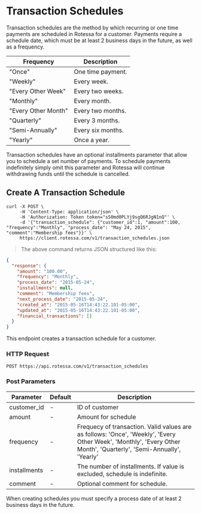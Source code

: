 # Transaction Schedules

Transaction schedules are the method by which recurring or one time payments are scheduled in Rotessa for a customer. Payments require a schedule date, which must be at least 2 business days in the future, as well as a frequency.

Frequency | Description
--------- | -------
"Once" | One time payment.
"Weekly" | Every week.
"Every Other Week" | Every two weeks.
"Monthly" | Every month.
"Every Other Month" | Every two months.
"Quarterly" | Every 3 months.
"Semi-Annually" | Every six months.
"Yearly" | Once a year.

Transaction schedules have an optional installments parameter that allow you to schedule a set number of payments. To schedule payments indefinitely simply omit this parameter and Rotessa will continue withdrawing funds until the schedule is cancelled.

## Create A Transaction Schedule

```shell
curl -X POST \
     -H 'Content-Type: application/json' \
     -H 'Authorization: Token token="sS0md0PLYj9sgQ6RJgN1nQ"' \
     -d '{"transaction_schedule": {"customer_id":1, "amount":100, "frequency":"Monthly", "process_date": "May 24, 2015", "comment":"Membership fees"}}' \
     https://client.rotessa.com/v1/transaction_schedules.json
```

> The above command returns JSON structured like this:

```json
{
  "response": {
    "amount": "100.00",
    "frequency": "Monthly",
    "process_date": "2015-05-24",
    "installments": null,
    "comment": "Membership fees",
    "next_process_date": "2015-05-24",
    "created_at": "2015-05-16T14:43:22.101-05:00",
    "updated_at": "2015-05-16T14:43:22.101-05:00",
    "financial_transactions": []
  }
}
```

This endpoint creates a transaction schedule for a customer.

### HTTP Request

`POST https://api.rotessa.com/v1/transaction_schedules`

### Post Parameters

Parameter | Default | Description
--------- | ------- | -----------
customer_id | - | ID of customer
amount | - | Amount for schedule
frequency | - | Frequecy of transaction. Valid values are as follows: 'Once', 'Weekly', 'Every Other Week', 'Monthly', 'Every Other Month', 'Quarterly', 'Semi-Annually', 'Yearly'
installments | - | The number of installments. If value is excluded, schedule is indefinite.
comment | - | Optional comment for schedule.


<aside class="success">
When creating schedules you must specify a process date of at least 2 business days in the future.
</aside>



